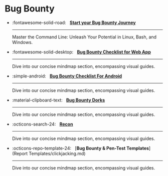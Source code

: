 # **Bug Bounty**

<div class="grid cards" markdown>

-   :fontawesome-solid-road: &nbsp;
    [__Start your Bug Bounty Journey__](how-to-get-started-in-a-bug-bounty.md)

    ---

    Master the Command Line: Unleash Your Potential in Linux, Bash, and Windows.

-   :fontawesome-solid-desktop: &nbsp;
    [__Bug Bounty Checklist for Web App__](bug-bounty-checklist-for-web-app.md)

    ---

    Dive into our concise mindmap section, encompassing visual guides.

-   :simple-android: &nbsp;
    [__Bug Bounty Checklist For Android__](bug-bounty-checklist-for-android.md)

    ---

    Dive into our concise mindmap section, encompassing visual guides.

-   :material-clipboard-text: &nbsp;
    [__Bug Bounty Dorks__](bug-bounty-dorks.md)

    ---

    Dive into our concise mindmap section, encompassing visual guides.

-   :octicons-search-24: &nbsp;
    [__Recon__](reconnotes.md)

    ---

    Dive into our concise mindmap section, encompassing visual guides.

-   :octicons-repo-template-24: &nbsp;
    [__Bug Bounty & Pen-Test Templates__](Report Templates/clickjacking.md)

    ---

    Dive into our concise mindmap section, encompassing visual guides.

</div>
